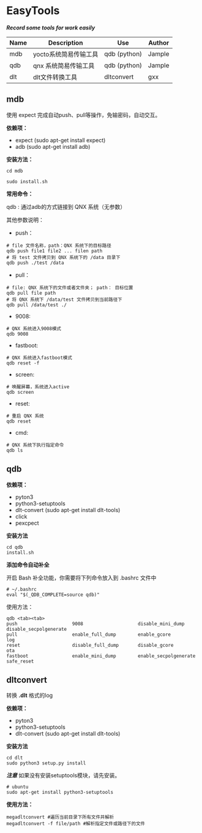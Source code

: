 # EasyTools
***Record some tools for work easily***



| Name | Description     | Use                                                          | Author |
| ---- | --------------- | ------------------------------------------------------------ | ------ |
| mdb  | yocto系统简易传输工具    | qdb (python)      | Jample |
| qdb  | qnx 系统简易传输工具   | qdb (python)      | Jample |
| dlt  | dlt文件转换工具 | dltconvert | gxx    |



## mdb

使用 expect 完成自动push、pull等操作，免输密码，自动交互。

**依赖项：**
- expect (sudo apt-get install expect)
- adb (sudo apt-get install adb)

**安装方法：**
```shell 
cd mdb

sudo install.sh
```
**常用命令：**

qdb : 通过adb的方式链接到 QNX 系统（无参数）


其他参数说明：
- push：
```shell
# file 文件名称，path：QNX 系统下的目标路径
qdb push file1 file2 ... filen path 
# 将 test 文件拷贝到 QNX 系统下的 /data 目录下
qdb push ./test /data 
```
 - pull：
 ```shell
 # file: QNX 系统下的文件或者文件夹； path： 目标位置
 qdb pull file path
 # 将 QNX 系统下 /data/test 文件拷贝到当前路径下
 qdb pull /data/test ./
 ```
 - 9008:
 ```shell
 # QNX 系统进入9008模式
 qdb 9008
 ```
 - fastboot:
 ```shell
 # QNX 系统进入fastboot模式
 qdb reset -f
 ```
 - screen:
 ```shell
 # 唤醒屏幕，系统进入active
 qdb screen
 ```
 - reset:
 ```shell
 # 重启 QNX 系统
 qdb reset
 ```
 - cmd:
 ```shell
 # QNX 系统下执行指定命令
 qdb ls
 ```

## qdb 


**依赖项：**

- pyton3
- python3-setuptools
- dlt-convert (sudo apt-get install dlt-tools)
- click
- pexcpect

**安装方法**

```shell
cd qdb
install.sh
```

**添加命令自动补全**

开启 Bash 补全功能，你需要将下列命令放入到 .bashrc 文件中
```shell
# ~/.bashrc
eval "$(_QDB_COMPLETE=source qdb)"
```

使用方法：
```shell
qdb <tab><tab>
push                    9008                    disable_mini_dump       disable_secpolgenerate  
pull                    enable_full_dump        enable_gcore            log                     
reset                   disable_full_dump       disable_gcore           ota                     
fastboot                enable_mini_dump        enable_secpolgenerate   safe_reset 
```


## dltconvert

转换 **.dlt** 格式的log

**依赖项：**

- pyton3
- python3-setuptools
- dlt-convert (sudo apt-get install dlt-tools)

**安装方法**

```shell
cd dlt
sudo python3 setup.py install
```
***注意*** 如果没有安装setuptools模块，请先安装。
```
# ubuntu
sudo apt-get install python3-setuptools

```

**使用方法：**

```shell
megadltconvert #遍历当前目录下所有文件并解析
megadltconvert -f file/path #解析指定文件或路径下的文件
```



